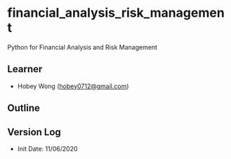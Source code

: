 # financial_analysis_risk_management
Python for Financial Analysis and Risk Management



## Learner

- Hobey Wong (hobey0712@gmail.com)



## Outline





## Version Log

- Init Date: 11/06/2020

